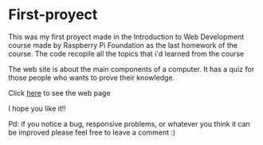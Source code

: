 # First-proyect
This was my first proyect made in the Introduction to Web Development course made by Raspberry Pi Foundation as the last homework of the course. The code recopile all the topics that i'd learned from the course

The web site is about the main components of a computer. It has a quiz for those people who wants to prove their knowledge.

Click [here](https://sheldonyoungo.github.io/First-proyect/) to see the web page

I hope you like it!!

Pd: if you notice a bug, responsive problems, or whatever you think it can be improved please feel free to leave a comment :)
